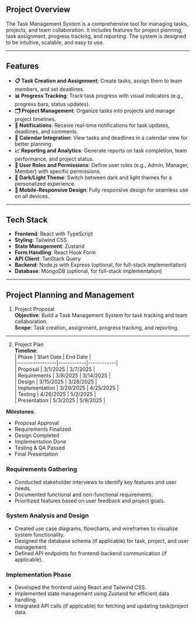 ## **Project Overview**

The Task Management System is a comprehensive tool for managing tasks, projects, and team collaboration. It includes features for project planning, task assignment, progress tracking, and reporting. The system is designed to be intuitive, scalable, and easy to use.

---

## **Features**

- **📋 Task Creation and Assignment**: Create tasks, assign them to team members, and set deadlines.
- **📊 Progress Tracking**: Track task progress with visual indicators (e.g., progress bars, status updates).
- **🗂️ Project Management**: Organize tasks into projects and manage project timelines.
- **🔔 Notifications**: Receive real-time notifications for task updates, deadlines, and comments.
- **📅 Calendar Integration**: View tasks and deadlines in a calendar view for better planning.
- **📈 Reporting and Analytics**: Generate reports on task completion, team performance, and project status.
- **👥 User Roles and Permissions**: Define user roles (e.g., Admin, Manager, Member) with specific permissions.
- **🌙 Dark/Light Theme**: Switch between dark and light themes for a personalized experience.
- **📱 Mobile-Responsive Design**: Fully responsive design for seamless use on all devices.

---

## **Tech Stack**

- **Frontend**: React with TypeScript
- **Styling**: Tailwind CSS
- **State Management**: Zustand
- **Form Handling**: React Hook Form
- **API Client**: TanStack Query
- **Backend**: Node.js with Express (optional, for full-stack implementation)
- **Database**: MongoDB (optional, for full-stack implementation)

---

## **Project Planning and Management**
 1. Project Proposal  
**Objective**: Build a Task Management System for task tracking and team collaboration.  
**Scope**: Task creation, assignment, progress tracking, and reporting.

---

 2. Project Plan  
**Timeline**:  
| Phase           | Start Date | End Date   |  
|-----------------|------------|------------|  
| Proposal        | 3/1/2025   | 3/7/2025   |  
| Requirements    | 3/8/2025   | 3/14/2025  |  
| Design          | 3/15/2025  | 3/28/2025  |  
| Implementation  | 3/29/2025  | 4/25/2025  |  
| Testing         | 4/26/2025  | 5/2/2025   |  
| Presentation    | 5/3/2025   | 5/9/2025   |  

**Milestones**:  
- Proposal Approval  
- Requirements Finalized  
- Design Completed  
- Implementation Done  
- Testing & QA Passed  
- Final Presentation  

### **Requirements Gathering**
- Conducted stakeholder interviews to identify key features and user needs.
- Documented functional and non-functional requirements.
- Prioritized features based on user feedback and project goals.

### **System Analysis and Design**
- Created use case diagrams, flowcharts, and wireframes to visualize system functionality.
- Designed the database schema (if applicable) for task, project, and user management.
- Defined API endpoints for frontend-backend communication (if applicable).

### **Implementation Phase**
- Developed the frontend using React and Tailwind CSS.
- Implemented state management using Zustand for efficient data handling.
- Integrated API calls (if applicable) for fetching and updating task/project data.
